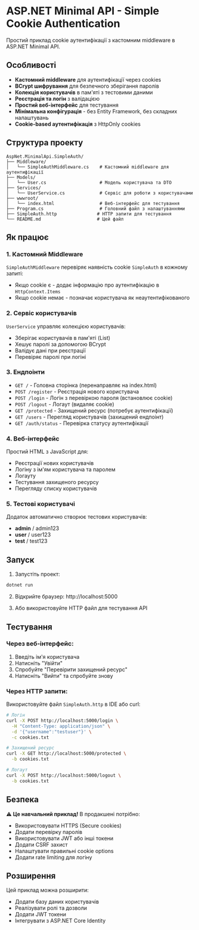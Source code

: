 # ASP.NET Minimal API - Simple Cookie Authentication

Простий приклад cookie аутентифікації з кастомним middleware в ASP.NET Minimal API.

## Особливості

- **Кастомний middleware** для аутентифікації через cookies
- **BCrypt шифрування** для безпечного зберігання паролів
- **Колекція користувачів** в пам'яті з тестовими даними
- **Реєстрація та логін** з валідацією
- **Простий веб-інтерфейс** для тестування
- **Мінімальна конфігурація** - без Entity Framework, без складних налаштувань
- **Cookie-based аутентифікація** з HttpOnly cookies

## Структура проекту

```
AspNet.MinimalApi.SimpleAuth/
├── Middleware/
│   └── SimpleAuthMiddleware.cs    # Кастомний middleware для аутентифікації
├── Models/
│   └── User.cs                    # Модель користувача та DTO
├── Services/
│   └── UserService.cs             # Сервіс для роботи з користувачами
├── wwwroot/
│   └── index.html                 # Веб-інтерфейс для тестування
├── Program.cs                     # Головний файл з налаштуваннями
├── SimpleAuth.http               # HTTP запити для тестування
└── README.md                     # Цей файл
```

## Як працює

### 1. Кастомний Middleware
`SimpleAuthMiddleware` перевіряє наявність cookie `SimpleAuth` в кожному запиті:
- Якщо cookie є - додає інформацію про аутентифікацію в `HttpContext.Items`
- Якщо cookie немає - позначає користувача як неаутентифікованого

### 2. Сервіс користувачів
`UserService` управляє колекцією користувачів:
- Зберігає користувачів в пам'яті (List<User>)
- Хешує паролі за допомогою BCrypt
- Валідує дані при реєстрації
- Перевіряє паролі при логіні

### 3. Ендпоінти

- `GET /` - Головна сторінка (перенаправляє на index.html)
- `POST /register` - Реєстрація нового користувача
- `POST /login` - Логін з перевіркою пароля (встановлює cookie)
- `POST /logout` - Логаут (видаляє cookie)
- `GET /protected` - Захищений ресурс (потребує аутентифікації)
- `GET /users` - Перегляд користувачів (захищений ендпоінт)
- `GET /auth/status` - Перевірка статусу аутентифікації

### 4. Веб-інтерфейс
Простий HTML з JavaScript для:
- Реєстрації нових користувачів
- Логіну з ім'ям користувача та паролем
- Логауту
- Тестування захищеного ресурсу
- Перегляду списку користувачів

### 5. Тестові користувачі
Додаток автоматично створює тестових користувачів:
- **admin** / admin123
- **user** / user123
- **test** / test123

## Запуск

1. Запустіть проект:
```bash
dotnet run
```

2. Відкрийте браузер: http://localhost:5000

3. Або використовуйте HTTP файл для тестування API

## Тестування

### Через веб-інтерфейс:
1. Введіть ім'я користувача
2. Натисніть "Увійти"
3. Спробуйте "Перевірити захищений ресурс"
4. Натисніть "Вийти" та спробуйте знову

### Через HTTP запити:
Використовуйте файл `SimpleAuth.http` в IDE або curl:

```bash
# Логін
curl -X POST http://localhost:5000/login \
  -H "Content-Type: application/json" \
  -d '{"username":"testuser"}' \
  -c cookies.txt

# Захищений ресурс
curl -X GET http://localhost:5000/protected \
  -b cookies.txt

# Логаут
curl -X POST http://localhost:5000/logout \
  -b cookies.txt
```

## Безпека

⚠️ **Це навчальний приклад!** В продакшені потрібно:

- Використовувати HTTPS (Secure cookies)
- Додати перевірку паролів
- Використовувати JWT або інші токени
- Додати CSRF захист
- Налаштувати правильні cookie options
- Додати rate limiting для логіну

## Розширення

Цей приклад можна розширити:
- Додати базу даних користувачів
- Реалізувати ролі та дозволи
- Додати JWT токени
- Інтегрувати з ASP.NET Core Identity
